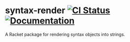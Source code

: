# syntax-render [![CI Status][ci-status-badge]][ci-status] [![Documentation][docs-badge]][docs]

A Racket package for rendering syntax objects into strings.

[ci-status]: https://github.com/jackfirth/syntax-render/actions
[ci-status-badge]: https://github.com/jackfirth/syntax-render/workflows/CI/badge.svg
[docs]: https://docs.racket-lang.org/syntax-render/index.html
[docs-badge]: https://img.shields.io/badge/docs-published-blue.svg
